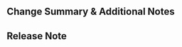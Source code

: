 ## Change Summary & Additional Notes

<!--
- If multiple commits, summarize what has changed
- Mention any manual testing done.
- If there are UI updates, please include before & after screenshots
-->


## Release Note
<!--
Include a release note if there is a bug fix or a visible change for players.
For format & syntax help, see:
https://github.com/triplea-game/triplea/blob/master/docs/development/reference/pr-release-notes.md
-->

<!--RELEASE_NOTE--><!--END_RELEASE_NOTE-->

